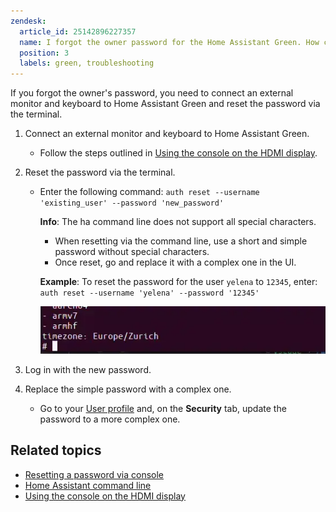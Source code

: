 ```yaml
---
zendesk:
  article_id: 25142896227357
  name: I forgot the owner password for the Home Assistant Green. How can I reset it?
  position: 3
  labels: green, troubleshooting
---
```


If you forgot the owner's password, you need to connect an external monitor and keyboard to Home Assistant Green and reset the password via the terminal.

1. Connect an external monitor and keyboard to Home Assistant Green.

   - Follow the steps outlined in [Using the console on the HDMI display](/hc/en-us/articles/25153288092829-Using-the-console-on-the-HDMI-display).

2. Reset the password via the terminal.

   - Enter the following command: `auth reset --username 'existing_user' --password 'new_password'`

     **Info**: The ha command line does not support all special characters.

     - When resetting via the command line, use a short and simple password without special characters.
     - Once reset, go and replace it with a complex one in the UI.

     **Example**: To reset the password for the user `yelena` to `12345`, enter: `auth reset --username 'yelena' --password '12345'`

     ![Clip showing how to enter the command into the command line](/static/img/green/home-assistant-cli.webp)

3. Log in with the new password.

4. Replace the simple password with a complex one.

   - Go to your [User profile](https://my.home-assistant.io/redirect/profile/) and, on the **Security** tab, update the password to a more complex one.

## Related topics

- [Resetting a password via console](https://www.home-assistant.io/docs/locked_out/#to-reset-a-users-password-via-console)
- [Home Assistant command line](https://www.home-assistant.io/common-tasks/os/#home-assistant-via-the-command-line)
- [Using the console on the HDMI display](/hc/en-us/articles/25153288092829)
